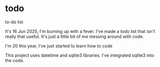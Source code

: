 # todo
to-do list

It's 16 Jun 2025, I'm burning up with a fever.
I've made a todo list that isn't really that useful.
It's just a little bit of me messing around with code.

I'm 20 this year, I've just started to learn how to code

This project uses datetime and sqlite3 libraries. I've integrated sqlite3 into the code.
